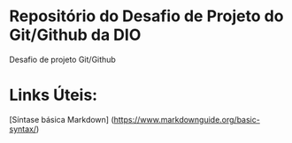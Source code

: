 # Repositório do Desafio de Projeto do Git/Github da DIO
Desafio de projeto Git/Github

# Links Úteis:
[Síntase básica Markdown] (https://www.markdownguide.org/basic-syntax/)
